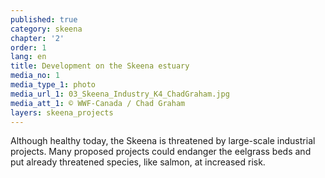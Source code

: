 ```yaml
---
published: true
category: skeena
chapter: '2'
order: 1
lang: en
title: Development on the Skeena estuary
media_no: 1
media_type_1: photo
media_url_1: 03_Skeena_Industry_K4_ChadGraham.jpg
media_att_1: © WWF-Canada / Chad Graham
layers: skeena_projects
---
```


Although healthy today, the Skeena is threatened by large-scale industrial projects. Many proposed projects could endanger the eelgrass beds and put already threatened species, like salmon, at increased risk.
